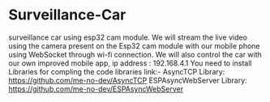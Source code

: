 # Surveillance-Car
surveillance car using esp32 cam module.
We will stream the live video using the  camera present on the Esp32 cam module with our mobile phone using WebSocket through wi-fi connection.
We will also control the car with our own improved mobile app, ip address : 192.168.4.1
You need to install Libraries for compling the code
libraries link:-
AsyncTCP Library: https://github.com/me-no-dev/AsyncTCP
ESPAsyncWebServer Library: https://github.com/me-no-dev/ESPAsyncWebServer
